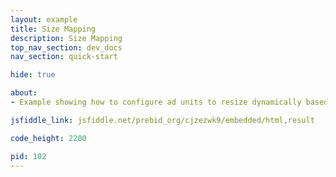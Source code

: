 ```yaml
---
layout: example
title: Size Mapping
description: Size Mapping
top_nav_section: dev_docs
nav_section: quick-start

hide: true

about:
- Example showing how to configure ad units to resize dynamically based on screen size

jsfiddle_link: jsfiddle.net/prebid_org/cjzezwk9/embedded/html,result

code_height: 2200

pid: 102
---
```

